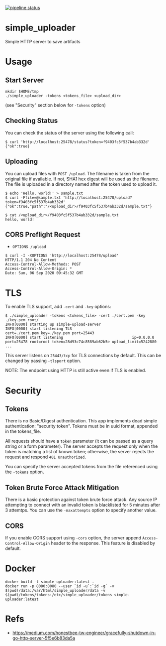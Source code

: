 [![pipeline status](https://gitlab.efficientip.com/data-factory/glake-simple-uploader/badges/main/pipeline.svg)](https://gitlab.efficientip.com/data-factory/glake-simple-uploader/-/commits/main)

# simple_uploader

Simple HTTP server to save artifacts

# Usage

## Start Server

```
mkdir $HOME/tmp
./simple_uploader -tokens <tokens_file> <upload_dir>
```

(see "Security" section below for `-tokens` option)

## Checking Status

You can check the status of the server using the following call:

```
$ curl 'http://localhost:25478/status?token=f9403fc5f537b4ab332d'
{"ok":true}
```

## Uploading

You can upload files with `POST /upload`.
The filename is taken from the original file if available.
If not, SHA1 hex digest will be used as the filename.
The file is uploaded in a directory named after the token used to upload it.

```
$ echo 'Hello, world!' > sample.txt
$ curl -Ffile=@sample.txt 'http://localhost:25478/upload?token=f9403fc5f537b4ab332d'
{"ok":true,"path":"/<upload_dir>/f9403fc5f537b4ab332d/sample.txt"}
```

```
$ cat /<upload_dir>/f9403fc5f537b4ab332d/sample.txt
hello, world!
```

## CORS Preflight Request

* `OPTIONS /upload`

```
$ curl -I -XOPTIONS 'http://localhost:25478/upload'
HTTP/1.1 204 No Content
Access-Control-Allow-Methods: POST
Access-Control-Allow-Origin: *
Date: Sun, 06 Sep 2020 09:45:32 GMT
```

# TLS

To enable TLS support, add `-cert` and `-key` options:

```
$ ./simple_uploader -tokens <tokens_file> -cert ./cert.pem -key ./key.pem root/
INFO[0000] starting up simple-upload-server
INFO[0000] start listening TLS                           cert=./cert.pem key=./key.pem port=25443
INFO[0000] start listening                               ip=0.0.0.0 port=25478 root=root token=28d93c74c8589ab62b5e upload_limit=5242880
...
```

This server listens on `25443/tcp` for TLS connections by default. This can be changed by passing `-tlsport` option.

NOTE: The endpoint using HTTP is still active even if TLS is enabled.

# Security

## Tokens

There is no Basic/Digest authentication.
This app implements dead simple authentication: "security token".
Tokens must be in uuid format, appended in the tokens_file.

All requests should have a `token` parameter (it can be passed as a query string or a form parameter).
The server accepts the request only when the token is matching a list of known token; otherwise, the server rejects the request and respond `401 Unauthorized`.

You can specify the server accepted tokens from the file referenced using the `-tokens` option.

## Token Brute Force Attack Mitigation

There is a basic protection against token brute force attack. Any source IP attempting to connect with an invalid token is blacklisted for 5 minutes after 3 attemtps.
You can use the `-maxattempts` option to specify another value.

## CORS

If you enable CORS support using `-cors` option, the server append `Access-Control-Allow-Origin` header to the response. This feature is disabled by default.

# Docker

```
docker build -t simple-uploader:latest .
docker run -p 8080:8080 --user `id -u`:`id -g` -v $(pwd)/data:/var/html/simple_uploader/data -v $(pwd)/tokens/tokens:/etc/simple_uploader/tokens simple-uploader:latest
```

# Refs
* https://medium.com/honestbee-tw-engineer/gracefully-shutdown-in-go-http-server-5f5e6b83da5a